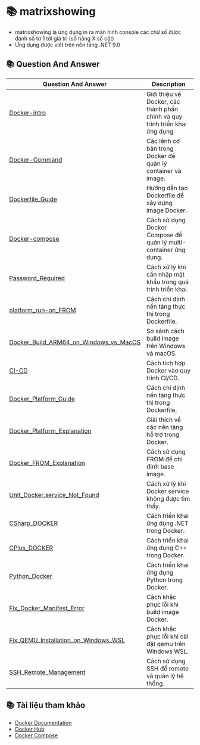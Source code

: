 # 📚 matrixshowing
* matrixshowing là ứng dụng in ra màn hình console các chữ số được đánh số từ 1 tới giá trị (số hàng X số cột)
* Ứng dụng được viết trên nền tảng .NET 9.0 

## 📚 Question And Answer
| Question And Answer | Description |
|-----|-----|
| [Docker-intro](Q&A/Docker-intro.md)  | Giới thiệu về Docker, các thành phần chính và quy trình triển khai ứng dụng. |
| [Docker-Command](Q&A/Docker-Command.md)| Các lệnh cơ bản trong Docker để quản lý container và image. |
| [Dockerfile_Guide](Q&A/Dockerfile_Guide.md)  | Hướng dẫn tạo Dockerfile để xây dựng image Docker. |
| [Docker-compose](Q&A/Docker_Compose.md)  | Cách sử dụng Docker Compose để quản lý multi-container ứng dụng. |
| [Password_Required](Q&A/Password_Required.md)  | Cách xử lý khi cần nhập mật khẩu trong quá trình triển khai. |
| [platform_run-on_FROM](Q&A/platform_run-on_FROM.md)  | Cách chỉ định nền tảng thực thi trong Dockerfile. |
| [Docker_Build_ARM64_on_Windows_vs_MacOS](Q&A/Docker_Build_ARM64_on_Windows_vs_MacOS.md)  | So sánh cách build image trên Windows và macOS. |
| [CI-CD](Q&A/CI-CD.md)  | Cách tích hợp Docker vào quy trình CI/CD. |
| [Docker_Platform_Guide](Q&A/Docker_Platform_Guide.md) | Cách chỉ định nền tảng thực thi trong Dockerfile. |
| [Docker_Platform_Explanation](Q&A/Docker_Platform_Explanation.md) | Giải thích về các nền tảng hỗ trợ trong Docker. | 
| [Docker_FROM_Explanation](Q&A/Docker_FROM_Explanation.md) | Cách sử dụng FROM để chỉ định base image. | 
| [Unit_Docker.service_Not_Found](Q&A/Unit_Docker.service_Not_Found.md)| Cách xử lý khi Docker service không được tìm thấy. |
| [CSharp_DOCKER](Q&A/CSharpDOCKER.md)  | Cách triển khai ứng dụng .NET trong Docker. |
| [CPlus_DOCKER](Q&A/CPlusDOCKER.md) | Cách triển khai ứng dụng C++ trong Docker. | 
| [Python_Docker](Q&A/Python_Docker.md)  | Cách triển khai ứng dụng Python trong Docker. |
|[Fix_Docker_Manifest_Error](Q&A/Fix_Docker_Manifest_Error.md)| Cách khắc phục lỗi khi build image Docker. |
|[Fix_QEMU_Installation_on_Windows_WSL](Q&A/Fix_QEMU_Installation_on_Windows_WSL.md)| Cách khắc phục lỗi khi cài đặt qemu trên Windows WSL. |
|[SSH_Remote_Management](Q&A/SSH_Remote_Management.md)| Cách sử dụng SSH để remote và quản lý hệ thống. |

## 📚 Tài liệu tham khảo
- [Docker Documentation](https://docs.docker.com/)
- [Docker Hub](https://hub.docker.com/)
- [Docker Compose](https://docs.docker.com/compose/)

